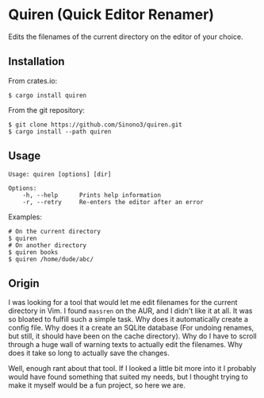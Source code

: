 # Quiren (Quick Editor Renamer)

Edits the filenames of the current directory on the editor of your choice.

## Installation

From crates.io:

```shell
$ cargo install quiren
```

From the git repository:

```shell
$ git clone https://github.com/Sinono3/quiren.git
$ cargo install --path quiren
```

## Usage

```
Usage: quiren [options] [dir]

Options:
    -h, --help      Prints help information
    -r, --retry     Re-enters the editor after an error
```

Examples:

```shell
# On the current directory
$ quiren
# On another directory
$ quiren books
$ quiren /home/dude/abc/
```

## Origin

I was looking for a tool that would let me edit filenames for the current directory in Vim. I found `massren` on the AUR, and I didn't like it at all. It was so bloated to fulfill such a simple task. Why does it automatically create a config file. Why does it a create an SQLite database (For undoing renames, but still, it should have been on the cache directory). Why do I have to scroll through a huge wall of warning texts to actually edit the filenames. Why does it take so long to actually save the changes.

Well, enough rant about that tool. If I looked a little bit more into it I probably would have found something that suited my needs, but I thought trying to make it myself would be a fun project, so here we are.
